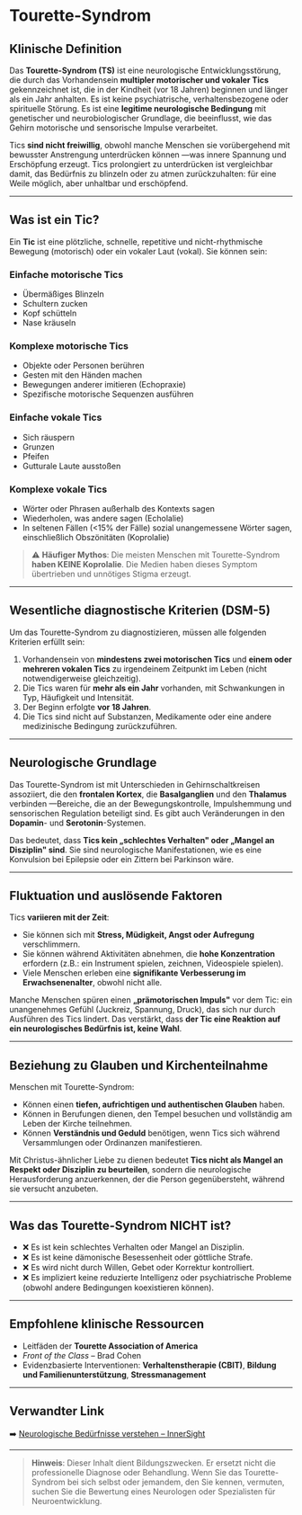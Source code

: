 ﻿# Tourette-Syndrom

## Klinische Definition
Das **Tourette-Syndrom (TS)** ist eine neurologische Entwicklungsstörung, die durch das Vorhandensein **multipler motorischer und vokaler Tics** gekennzeichnet ist, die in der Kindheit (vor 18 Jahren) beginnen und länger als ein Jahr anhalten. Es ist keine psychiatrische, verhaltensbezogene oder spirituelle Störung. Es ist eine **legitime neurologische Bedingung** mit genetischer und neurobiologischer Grundlage, die beeinflusst, wie das Gehirn motorische und sensorische Impulse verarbeitet.

Tics **sind nicht freiwillig**, obwohl manche Menschen sie vorübergehend mit bewusster Anstrengung unterdrücken können —was innere Spannung und Erschöpfung erzeugt. Tics prolongiert zu unterdrücken ist vergleichbar damit, das Bedürfnis zu blinzeln oder zu atmen zurückzuhalten: für eine Weile möglich, aber unhaltbar und erschöpfend.

---

## Was ist ein Tic?
Ein **Tic** ist eine plötzliche, schnelle, repetitive und nicht-rhythmische Bewegung (motorisch) oder ein vokaler Laut (vokal). Sie können sein:

### Einfache motorische Tics
- Übermäßiges Blinzeln  
- Schultern zucken  
- Kopf schütteln  
- Nase kräuseln

### Komplexe motorische Tics
- Objekte oder Personen berühren  
- Gesten mit den Händen machen  
- Bewegungen anderer imitieren (Echopraxie)  
- Spezifische motorische Sequenzen ausführen

### Einfache vokale Tics
- Sich räuspern  
- Grunzen  
- Pfeifen  
- Gutturale Laute ausstoßen

### Komplexe vokale Tics
- Wörter oder Phrasen außerhalb des Kontexts sagen  
- Wiederholen, was andere sagen (Echolalie)  
- In seltenen Fällen (<15% der Fälle) sozial unangemessene Wörter sagen, einschließlich Obszönitäten (Koprolalie)

> ⚠️ **Häufiger Mythos**: Die meisten Menschen mit Tourette-Syndrom **haben KEINE Koprolalie**. Die Medien haben dieses Symptom übertrieben und unnötiges Stigma erzeugt.

---

## Wesentliche diagnostische Kriterien (DSM-5)
Um das Tourette-Syndrom zu diagnostizieren, müssen alle folgenden Kriterien erfüllt sein:
1. Vorhandensein von **mindestens zwei motorischen Tics** und **einem oder mehreren vokalen Tics** zu irgendeinem Zeitpunkt im Leben (nicht notwendigerweise gleichzeitig).
2. Die Tics waren für **mehr als ein Jahr** vorhanden, mit Schwankungen in Typ, Häufigkeit und Intensität.
3. Der Beginn erfolgte **vor 18 Jahren**.
4. Die Tics sind nicht auf Substanzen, Medikamente oder eine andere medizinische Bedingung zurückzuführen.

---

## Neurologische Grundlage
Das Tourette-Syndrom ist mit Unterschieden in Gehirnschaltkreisen assoziiert, die den **frontalen Kortex**, die **Basalganglien** und den **Thalamus** verbinden —Bereiche, die an der Bewegungskontrolle, Impulshemmung und sensorischen Regulation beteiligt sind. Es gibt auch Veränderungen in den **Dopamin**- und **Serotonin**-Systemen.

Das bedeutet, dass **Tics kein „schlechtes Verhalten" oder „Mangel an Disziplin" sind**. Sie sind neurologische Manifestationen, wie es eine Konvulsion bei Epilepsie oder ein Zittern bei Parkinson wäre.

---

## Fluktuation und auslösende Faktoren
Tics **variieren mit der Zeit**:
- Sie können sich mit **Stress, Müdigkeit, Angst oder Aufregung** verschlimmern.
- Sie können während Aktivitäten abnehmen, die **hohe Konzentration** erfordern (z.B.: ein Instrument spielen, zeichnen, Videospiele spielen).
- Viele Menschen erleben eine **signifikante Verbesserung im Erwachsenenalter**, obwohl nicht alle.

Manche Menschen spüren einen **„prämotorischen Impuls"** vor dem Tic: ein unangenehmes Gefühl (Juckreiz, Spannung, Druck), das sich nur durch Ausführen des Tics lindert. Das verstärkt, dass **der Tic eine Reaktion auf ein neurologisches Bedürfnis ist, keine Wahl**.

---

## Beziehung zu Glauben und Kirchenteilnahme
Menschen mit Tourette-Syndrom:
- Können einen **tiefen, aufrichtigen und authentischen Glauben** haben.  
- Können in Berufungen dienen, den Tempel besuchen und vollständig am Leben der Kirche teilnehmen.  
- Können **Verständnis und Geduld** benötigen, wenn Tics sich während Versammlungen oder Ordinanzen manifestieren.

Mit Christus-ähnlicher Liebe zu dienen bedeutet **Tics nicht als Mangel an Respekt oder Disziplin zu beurteilen**, sondern die neurologische Herausforderung anzuerkennen, der die Person gegenübersteht, während sie versucht anzubeten.

---

## Was das Tourette-Syndrom NICHT ist?
- ❌ Es ist kein schlechtes Verhalten oder Mangel an Disziplin.
- ❌ Es ist keine dämonische Besessenheit oder göttliche Strafe.
- ❌ Es wird nicht durch Willen, Gebet oder Korrektur kontrolliert.
- ❌ Es impliziert keine reduzierte Intelligenz oder psychiatrische Probleme (obwohl andere Bedingungen koexistieren können).

---

## Empfohlene klinische Ressourcen
- Leitfäden der **Tourette Association of America**  
- *Front of the Class* – Brad Cohen  
- Evidenzbasierte Interventionen: **Verhaltenstherapie (CBIT)**, **Bildung und Familienunterstützung**, **Stressmanagement**

---

## Verwandter Link
➡️ [Neurologische Bedürfnisse verstehen – InnerSight](https://inner-clarity.github.io/InnerSight/)

---

> **Hinweis**: Dieser Inhalt dient Bildungszwecken. Er ersetzt nicht die professionelle Diagnose oder Behandlung. Wenn Sie das Tourette-Syndrom bei sich selbst oder jemandem, den Sie kennen, vermuten, suchen Sie die Bewertung eines Neurologen oder Spezialisten für Neuroentwicklung.
